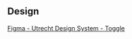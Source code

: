 <!-- markdownlint-disable first-line-h1 -->

## Design

[Figma - Utrecht Design System - Toggle](https://www.figma.com/file/msb3CfQBefPoruqNQ968Zh/Utrecht-Design-System?node-id=302%3A3620)
